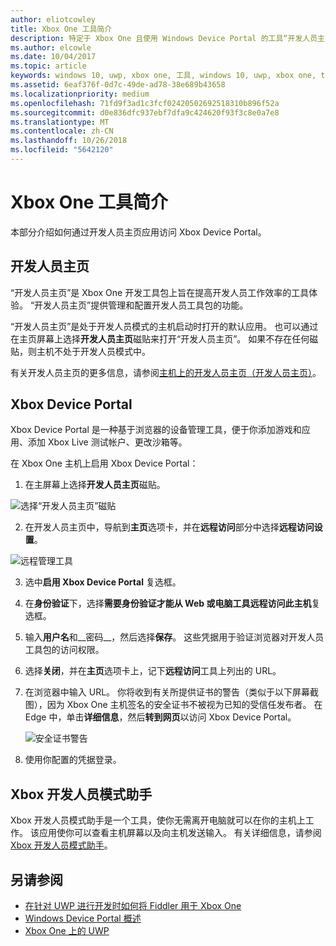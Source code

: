 ```yaml
---
author: eliotcowley
title: Xbox One 工具简介
description: 特定于 Xbox One 且使用 Windows Device Portal 的工具“开发人员主页”。
ms.author: elcowle
ms.date: 10/04/2017
ms.topic: article
keywords: windows 10, uwp, xbox one, 工具, windows 10, uwp, xbox one, tools
ms.assetid: 6eaf376f-0d7c-49de-ad78-38e689b43658
ms.localizationpriority: medium
ms.openlocfilehash: 71fd9f3ad1c3fcf02420502692518310b896f52a
ms.sourcegitcommit: d0e836dfc937ebf7dfa9c424620f93f3c8e0a7e8
ms.translationtype: MT
ms.contentlocale: zh-CN
ms.lasthandoff: 10/26/2018
ms.locfileid: "5642120"
---
```

# <a name="introduction-to-xbox-one-tools"></a>Xbox One 工具简介

本部分介绍如何通过开发人员主页应用访问 Xbox Device Portal。

## <a name="dev-home"></a>开发人员主页

“开发人员主页”是 Xbox One 开发工具包上旨在提高开发人员工作效率的工具体验。 “开发人员主页”提供管理和配置开发人员工具包的功能。

“开发人员主页”是处于开发人员模式的主机启动时打开的默认应用。 也可以通过在主页屏幕上选择**开发人员主页**磁贴来打开“开发人员主页”。 如果不存在任何磁贴，则主机不处于开发人员模式中。

有关开发人员主页的更多信息，请参阅[主机上的开发人员主页（开发人员主页）](dev-home.md)。

## <a name="xbox-device-portal"></a>Xbox Device Portal
Xbox Device Portal 是一种基于浏览器的设备管理工具，便于你添加游戏和应用、添加 Xbox Live 测试帐户、更改沙箱等。

在 Xbox One 主机上启用 Xbox Device Portal：

1. 在主屏幕上选择**开发人员主页**磁贴。

  ![选择“开发人员主页”磁贴](images/introduction-to-xbox-one-tools-1.png)

2. 在开发人员主页中，导航到**主页**选项卡，并在**远程访问**部分中选择**远程访问设置**。

  ![远程管理工具](images/introduction-to-xbox-one-tools-2.png)

3. 选中**启用 Xbox Device Portal** 复选框。

4. 在**身份验证**下，选择**需要身份验证才能从 Web 或电脑工具远程访问此主机**复选框。

5. 输入**用户名**和__密码__，然后选择**保存**。 这些凭据用于验证浏览器对开发人员工具包的访问权限。

6. 选择**关闭**，并在**主页**选项卡上，记下**远程访问**工具上列出的 URL。

7. 在浏览器中输入 URL。 你将收到有关所提供证书的警告（类似于以下屏幕截图），因为 Xbox One 主机签名的安全证书不被视为已知的受信任发布者。 在 Edge 中，单击**详细信息**，然后**转到网页**以访问 Xbox Device Portal。

    ![安全证书警告](images/introduction-to-xbox-one-tools-3.png)

8. 使用你配置的凭据登录。

## <a name="xbox-dev-mode-companion"></a>Xbox 开发人员模式助手
Xbox 开发人员模式助手是一个工具，使你无需离开电脑就可以在你的主机上工作。 该应用使你可以查看主机屏幕以及向主机发送输入。 有关详细信息，请参阅 [Xbox 开发人员模式助手](xbox-dev-mode-companion.md)。

## <a name="see-also"></a>另请参阅
- [在针对 UWP 进行开发时如何将 Fiddler 用于 Xbox One](uwp-fiddler.md)
- [Windows Device Portal 概述](../debug-test-perf/device-portal.md)
- [Xbox One 上的 UWP](index.md)
